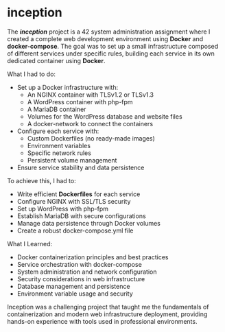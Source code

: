 # inception

The ***inception*** project is a 42 system administration assignment where I created a complete web development environment using **Docker** and **docker-compose**. The goal was to set up a small infrastructure composed of different services under specific rules, building each service in its own dedicated container using **Docker**.

What I had to do:
* Set up a Docker infrastructure with:
  * An NGINX container with TLSv1.2 or TLSv1.3
  * A WordPress container with php-fpm
  * A MariaDB container
  * Volumes for the WordPress database and website files
  * A docker-network to connect the containers
* Configure each service with:
  * Custom Dockerfiles (no ready-made images)
  * Environment variables
  * Specific network rules
  * Persistent volume management
* Ensure service stability and data persistence

To achieve this, I had to:
* Write efficient **Dockerfiles** for each service
* Configure NGINX with SSL/TLS security
* Set up WordPress with php-fpm
* Establish MariaDB with secure configurations
* Manage data persistence through Docker volumes
* Create a robust docker-compose.yml file

What I Learned:
* Docker containerization principles and best practices
* Service orchestration with docker-compose
* System administration and network configuration
* Security considerations in web infrastructure
* Database management and persistence
* Environment variable usage and security

Inception was a challenging project that taught me the fundamentals of containerization and modern web infrastructure deployment, providing hands-on experience with tools used in professional environments.